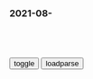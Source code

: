 ### 2021-08-　

```note
```

<table id="tbc" style="white-space:pre-wrap">
</table>
<button onclick="toggleb()">toggle</button>
<button onclick="loadparse()">loadparse</button>
<br>
<!-- 🌸<br>🍅-　-🍑<hr>🍀 --> <textarea rows="30" cols="100" style="display: none" id="tar">

失控玩家
凌晨四点投十年，最有价值篮球员。
一种腿法练千遍，小龙复生怕相见。
一万小时弹指间，百年之后情何堪。
我的世界楼摩天，卧室垃圾堆成山。
纸片王者九百级，瘫坐沙发如烂泥。
全服老婆千万俱，关门自嗨独占欲。
蚯蚓小虾尤有肉，路亚假饵吃不够。

有众率怠躺板炕，红伞白杆日曷丧。
六亿神州尽甘地，万厦萧疏鬼歌唱。

效忠书
千封誓书转头空，关原之战尽投东。
大阪壁上观冬夏，眼不见杀算尽忠。

本能寺
家康羽翼日渐丰，秀吉出阵不出功。
明智挥师应北去，陈桥逆袭返晶中。

‘约定是为了要毁约才会有的东西’_哔哩哔哩_bilibili
https://www.bilibili.com/video/av285790503/

2021/9/2上午10:39:57

炮灰吟

照家江山岳家坟，
崇焕血骨清明分。
慈禧睿智坑拳敏。
曾李故事袁公闻。
嘴上攘夷心倒幕，
维新之后亦开锅。
松阴福泽明治世，
楠木鬼冢昭和魂。

照zhao
敏min
锅guo

2021年8月31日

狗西木小

没有什么不能用科学常识解释。
如果有，
只是解释者或提问者的科学常识不够。
一人一生一事的工匠可遇而不可求，
一专多能的全才源自经历坎坷。
吾少也贱，故多能鄙事。
万事通，但万事不精，
十三不靠的人生牌面确属棋出险招。
除非我的本愿就是国士无双。

宇宙运行都是我在发功，
你能呼吸都是我的恩惠，
你的艰辛都是狄人害的。
阴谋背后都是黑衣组织，
酒厂几乎全员都是卧底。

四个大哥，三个卧底，这是怎么了,影视,犯罪片,好看视频
https://haokan.baidu.com/v?vid=13371421531342277471

你们都以为社团很有势力，可是在q力面前，我们是弱势。所以我才拼了命地去接触z治，拼命地洗白，想从z，目的就是想获得更大的q力。

2021/9/14上午11:19:22

</textarea> <!-- 🍀<br>🍑-　-🍅<hr>🌸 -->

```tip
```

<script src="https://cdn.jsdelivr.net/npm/jquery@3.5.1/dist/jquery.min.js"></script>

<link rel="stylesheet" href="https://cdn.jsdelivr.net/gh/fancyapps/fancybox@3.5.7/dist/jquery.fancybox.min.css" />
<script src="https://cdn.jsdelivr.net/gh/fancyapps/fancybox@3.5.7/dist/jquery.fancybox.min.js"></script>

<script type="text/javascript">

var __urlRegex = /(\b(https?|ftp|file):\/\/[-A-Z0-9+&@#\/%?=~_|!:,.;]*[-A-Z0-9+&@#\/%=~_|])/ig;
var __imgRegex = /\.(?:jpe?g|gif|png)$/i;

loadparse();

function parseURL($string){

    var exp = __urlRegex;
    return $string.replace(exp,function(match){
            __imgRegex.lastIndex=0;
            if(__imgRegex.test(match)){
                return '<a data-fancybox="gallery" href="' + match.replace("/p=700", "")
                 + '"><img src="' + match.replace("/p=700", "/p=160x200")+'" width="64"></a>';
            }
            else{
                return '<a href="' + match + '" target="_blank">' + match + '</a>';
            }
        }
    );
}

function loadparse() {
  tbc.innerHTML = parseURL(tar.value);
}

function toggleb() {
  var x = document.getElementById("tar");
  if (x.style.display === "none") {
    x.style.display = "";
  } else {
    x.style.display = "none";
  }
}

</script>
